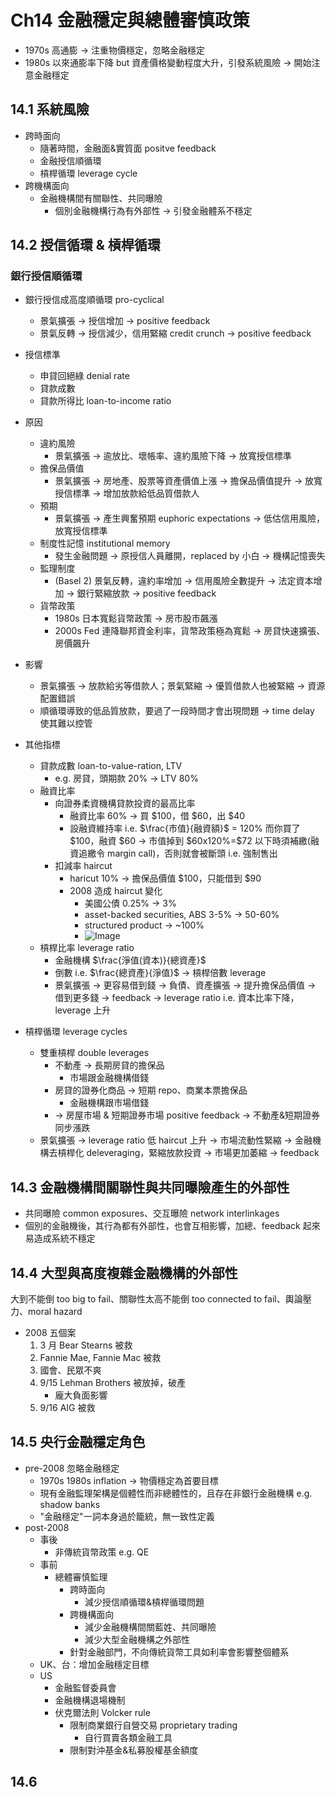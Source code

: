 # Ch14 金融穩定與總體審慎政策
- 1970s 高通膨 
→ 注重物價穩定，忽略金融穩定
- 1980s 以來通膨率下降 but 資產價格變動程度大升，引發系統風險
→ 開始注意金融穩定

## 14.1 系統風險
- 跨時面向
  - 隨著時間，金融面&實質面 positve feedback
  - 金融授信順循環
  - 槓桿循環 leverage cycle
- 跨機構面向
  - 金融機構間有關聯性、共同曝險
    - 個別金融機構行為有外部性 → 引發金融體系不穩定

## 14.2 授信循環 & 槓桿循環
### 銀行授信順循環
- 銀行授信成高度順循環 pro-cyclical
  - 景氣擴張 → 授信增加 → positive feedback
  - 景氣反轉 → 授信減少，信用緊縮 credit crunch → positive feedback
- 授信標準
  - 申貸回絕綠 denial rate
  - 貸款成數
  - 貸款所得比 loan-to-income ratio
- 原因
  - 違約風險
    - 景氣擴張 → 逾放比、壞帳率、違約風險下降 → 放寬授信標準
  - 擔保品價值
    - 景氣擴張 → 房地產、股票等資產價值上漲 → 擔保品價值提升 → 放寬授信標準 → 增加放款給低品質借款人
  - 預期
    - 景氣擴張 → 產生興奮預期 euphoric expectations → 低估信用風險，放寬授信標準
  - 制度性記憶 institutional memory
    - 發生金融問題 → 原授信人員離開，replaced by 小白 → 機構記憶喪失
  - 監理制度
    - (Basel 2) 景氣反轉，違約率增加 → 信用風險全數提升 → 法定資本增加 → 銀行緊縮放款 → positive feedback
  - 貨幣政策
    - 1980s 日本寬鬆貨幣政策 → 房市股市飆漲
    - 2000s Fed 連降聯邦資金利率，貨幣政策極為寬鬆 → 房貸快速擴張、房價飆升
- 影響
  - 景氣擴張 → 放款給劣等借款人；景氣緊縮 → 優質借款人也被緊縮
  → 資源配置錯誤
  - 順循環導致的低品質放款，要過了一段時間才會出現問題
  → time delay 使其難以控管

- 其他指標
  - 貸款成數 loan-to-value-ration, LTV
    - e.g. 房貸，頭期款 20% → LTV 80%
  - 融資比率 
    - 向證券柔資機構貸款投資的最高比率
      - 融資比率 60% → 買 \$100，借 \$60，出 \$40
      - 設融資維持率 i.e. $\frac{市值}{融資額}$ = 120%
      而你買了 \$100，融資 \$60
      → 市值掉到 \$60x120%=\$72 以下時須補繳(融資追繳令 margin call)，否則就會被斷頭 i.e. 強制售出
    - 扣減率 haircut
      - haricut 10% → 擔保品價值 \$100，只能借到 \$90
      - 2008 造成 haircut 變化
        - 美國公債 0.25% → 3%
        - asset-backed securities, ABS 3-5% → 50-60%
        - structured product → ~100%
        - ![Image](https://i.imgur.com/sqWdksh.png)
  - 槓桿比率 leverage ratio
    - 金融機構 $\frac{淨值(資本)}{總資產}$
    - 倒數 i.e. $\frac{總資產}{淨值}$ → 槓桿倍數 leverage
    - 景氣擴張 → 更容易借到錢 → 負債、資產擴張 → 提升擔保品價值 → 借到更多錢 → feedback
    → leverage ratio i.e. 資本比率下降，leverage 上升

- 槓桿循環 leverage cycles
  - 雙重槓桿 double leverages
    - 不動產 → 長期房貸的擔保品
      - 市場跟金融機構借錢
    - 房貸的證券化商品 → 短期 repo、商業本票擔保品
      - 金融機構跟市場借錢
    - → 房屋市場 & 短期證券市場 positive feedback
    → 不動產&短期證券同步漲跌
  - 景氣擴張 → leverage ratio 低
  haircut 上升 → 市場流動性緊縮 → 金融機構去槓桿化 deleveraging，緊縮放款投資 → 市場更加萎縮 → feedback
  
## 14.3 金融機構間關聯性與共同曝險產生的外部性
  - 共同曝險 common exposures、交互曝險 network interlinkages
  - 個別的金融機後，其行為都有外部性，也會互相影響，加總、feedback 起來易造成系統不穩定

## 14.4 大型與高度複雜金融機構的外部性
大到不能倒 too big to fail、關聯性太高不能倒 too connected to fail、輿論壓力、moral hazard
- 2008 五個案
  1. 3 月 Bear Stearns 被救
  2. Fannie Mae, Fannie Mac 被救
  3. 國會、民眾不爽
  4. 9/15 Lehman Brothers 被放掉，破產
     - 龐大負面影響
  5. 9/16 AIG 被救

## 14.5 央行金融穩定角色
- pre-2008 忽略金融穩定
  - 1970s 1980s inflation → 物價穩定為首要目標
  - 現有金融監理架構是個體性而非總體性的，且存在非銀行金融機構 e.g. shadow banks
  - "金融穩定"一詞本身過於籠統，無一致性定義
- post-2008
  - 事後
    - 非傳統貨幣政策 e.g. QE
  - 事前
    - 總體審慎監理
      - 跨時面向
        - 減少授信順循環&槓桿循環問題
      - 跨機構面向
        - 減少金融機構間關藍姓、共同曝險
        - 減少大型金融機構之外部性
      - 針對金融部門，不向傳統貨幣工具如利率會影響整個體系
  - UK、台：增加金融穩定目標
  - US
    - 金融監督委員會
    - 金融機構退場機制
    - 伏克爾法則 Volcker rule
      - 限制商業銀行自營交易 proprietary trading
        - 自行買賣各類金融工具
      - 限制對沖基金&私募股權基金額度

## 14.6